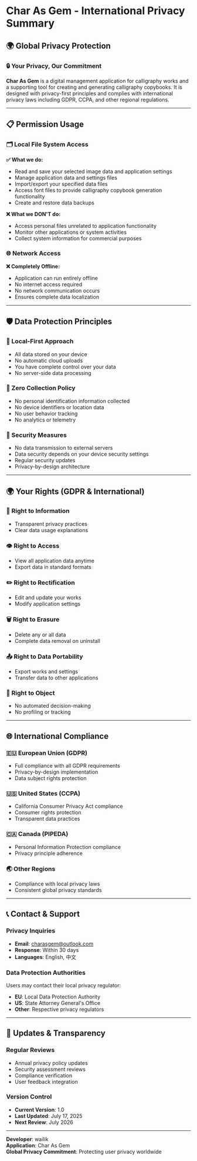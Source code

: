 # Char As Gem - International Privacy Summary

## 🌍 Global Privacy Protection

### 🔒 Your Privacy, Our Commitment

**Char As Gem** is a digital management application for calligraphy works and a supporting tool for creating and generating calligraphy copybooks. It is designed with privacy-first principles and complies with international privacy laws including GDPR, CCPA, and other regional regulations.

---

## 📋 Permission Usage

### 🗂️ Local File System Access

**✅ What we do:**
- Read and save your selected image data and application settings
- Manage application data and settings files
- Import/export your specified data files
- Access font files to provide calligraphy copybook generation functionality
- Create and restore data backups

**❌ What we DON'T do:**
- Access personal files unrelated to application functionality
- Monitor other applications or system activities
- Collect system information for commercial purposes

### 🌐 Network Access

**❌ Completely Offline:**
- Application can run entirely offline
- No internet access required
- No network communication occurs
- Ensures complete data localization

---

## 🛡️ Data Protection Principles

### 📱 Local-First Approach
- All data stored on your device
- No automatic cloud uploads
- You have complete control over your data
- No server-side data processing

### 🚫 Zero Collection Policy
- No personal identification information collected
- No device identifiers or location data
- No user behavior tracking
- No analytics or telemetry

### 🔐 Security Measures
- No data transmission to external servers
- Data security depends on your device security settings
- Regular security updates
- Privacy-by-design architecture

---

## 🌍 Your Rights (GDPR & International)

### 📖 Right to Information
- Transparent privacy practices
- Clear data usage explanations

### 👁️ Right to Access
- View all application data anytime
- Export data in standard formats

### ✏️ Right to Rectification
- Edit and update your works
- Modify application settings

### 🗑️ Right to Erasure
- Delete any or all data
- Complete data removal on uninstall

### 📤 Right to Data Portability
- Export works and settings
- Transfer data to other applications

### 🛑 Right to Object
- No automated decision-making
- No profiling or tracking

---

## 🌐 International Compliance

### 🇪🇺 European Union (GDPR)
- Full compliance with all GDPR requirements
- Privacy-by-design implementation
- Data subject rights protection

### 🇺🇸 United States (CCPA)
- California Consumer Privacy Act compliance
- Consumer rights protection
- Transparent data practices

### 🇨🇦 Canada (PIPEDA)
- Personal Information Protection compliance
- Privacy principle adherence

### 🌏 Other Regions
- Compliance with local privacy laws
- Consistent global privacy standards

---

## 📞 Contact & Support

### Privacy Inquiries
- **Email**: charasgem@outlook.com
- **Response**: Within 30 days
- **Languages**: English, 中文

### Data Protection Authorities
Users may contact their local privacy regulator:
- **EU**: Local Data Protection Authority
- **US**: State Attorney General's Office
- **Other**: Respective privacy regulators

---

## 🔄 Updates & Transparency

### Regular Reviews
- Annual privacy policy updates
- Security assessment reviews
- Compliance verification
- User feedback integration

### Version Control
- **Current Version**: 1.0
- **Last Updated**: July 17, 2025
- **Next Review**: July 2026

---

**Developer**: wailik  
**Application**: Char As Gem  
**Global Privacy Commitment**: Protecting user privacy worldwide
